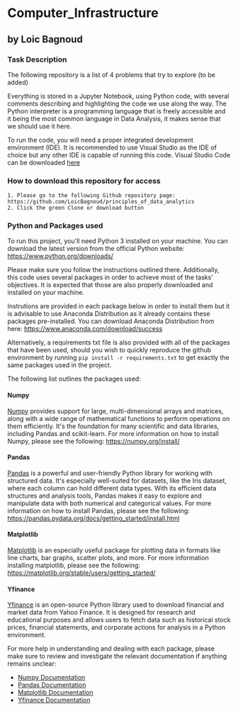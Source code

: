 # Computer_Infrastructure

## by Loic Bagnoud

### Task Description 
>
The following repository is a list of 4 problems that try to explore (to be added)
>
Everything is stored in a Jupyter Notebook, using Python code, with several comments describing and highlighting the code we use along the way. The Python interpreter is a programming language that is freely accessible and it being the most common language in Data Analysis, it makes sense that we should use it here.
>
To run the code, you will need a proper integrated development environment (IDE). It is recommended to use Visual Studio as the IDE of choice but any other IDE is capable of running this code. Visual Studio Code can be downloaded [here](https://code.visualstudio.com/)
>
### How to download this repository for access
>
    1. Please go to the following Github repository page: https://github.com/LoicBagnoud/principles_of_data_analytics
    2. Click the green Clone or download button
>
### Python and Packages used
>
To run this project, you'll need Python 3 installed on your machine. You can download the latest version from the official Python website: https://www.python.org/downloads/
>
Please make sure you follow the instructions outlined there. Additionally, this code uses several packages in order to achieve most of the tasks' objectives. It is expected that those are also properly downloaded and installed on your machine.
>
Instrutions are provided in each package below in order to install them but it is advisable to use Anaconda Distribution as it already contains these packages pre-installed. You can download Anaconda Distribution from here: https://www.anaconda.com/download/success
>
Alternatively, a requirements txt file is also provided with all of the packages that have been used, should you wish to quickly reproduce the github environment by running `pip install -r requirements.txt` to get exactly the same packages used in the project.
>
The following list outlines the packages used:

#### Numpy
>
[Numpy](https://numpy.org/) provides support for large, multi-dimensional arrays and matrices, along with a wide range of mathematical functions to perform operations on them efficiently. It's the foundation for many scientific and data libraries, including Pandas and scikit-learn. For more information on how to install Numpy, please see the following: https://numpy.org/install/
>
#### Pandas
>
[Pandas](https://pandas.pydata.org/docs/index.html) is a powerful and user-friendly Python library for working with structured data. It's especially well-suited for datasets, like the Iris dataset, where each column can hold different data types. With its efficient data structures and analysis tools, Pandas makes it easy to explore and manipulate data with both numerical and categorical values. For more information on how to install Pandas, please see the following: https://pandas.pydata.org/docs/getting_started/install.html
>
#### Matplotlib
>
[Matplotlib](https://matplotlib.org/) is an especially useful package for plotting data in formats like line charts, bar graphs, scatter plots, and more. For more information installing matplotlib, please see the following: https://matplotlib.org/stable/users/getting_started/
>
#### Yfinance
>
[Yfinance](https://pypi.org/project/yfinance/) is an open-source Python library used to download financial and market data from Yahoo Finance. It is designed for research and educational purposes and allows users to fetch data such as historical stock prices, financial statements, and corporate actions for analysis in a Python environment. 
>
>
For more help in understanding and dealing with each package, please make sure to review and investigate the relevant documentation if anything remains unclear:
>
- [Numpy Documentation](https://numpy.org/doc/stable/)
- [Pandas Documentation](https://pandas.pydata.org/docs/index.html)
- [Matplotlib Documentation](https://matplotlib.org/)
- [Yfinance Documentation](https://ranaroussi.github.io/yfinance/)